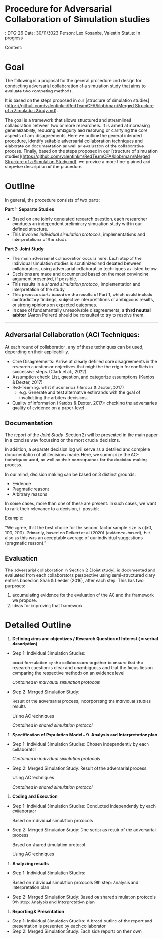# Procedure for Adversarial Collaboration of Simulation studies

: DTG-26
Date: 30/11/2023
Person: Leo Kosanke, Valentin
Status: In progress

Content:

# Goal

The following is a proposal for the general procedure and design for conducting adversarial collaboration of a simulation study that aims to evaluate two competing methods. 

It is based on the steps proposed in our [structure of simulation studies]([https://github.com/valentinkm/RedTeamCFA/blob/main/Merged Structure of a Simulation Study.md](https://github.com/valentinkm/RedTeamCFA/blob/main/Merged%20Structure%20of%20a%20Simulation%20Study.md)).

The goal is a framework that allows structured and streamlined collaboration between two or more researchers. It is aimed at increasing generalizability, reducing ambiguity and resolving or clarifying the core aspects of any disagreements. Here we outline the general intended procedure, identify suitable adversarial collaboration techniques and elaborate on documentation as well as evaluation of the collaborative process. Finally, based on the steps proposed in our [structure of simulation studies]([https://github.com/valentinkm/RedTeamCFA/blob/main/Merged Structure of a Simulation Study.md](https://github.com/valentinkm/RedTeamCFA/blob/main/Merged%20Structure%20of%20a%20Simulation%20Study.md)), we provide a more fine-grained and stepwise description of the procedure.

# Outline

In general, the procedure consists of two parts:

**Part 1: Separate Studies**

- Based on one jointly generated research question, each researcher conducts an independent preliminary simulation study within our defined structure.
- This involves *individual simulation protocols*, implementations and interpretations of the study.

**Part 2: Joint Study**

- The main adversarial collaboration occurs here. Each step of the individual simulation studies is scrutinized and debated between collaborators, using adversarial collaboration techniques as listed below.
- Decisions are made and documented based on the most convincing argument presented, if possible.
- This results in a *shared simulation protocol*, implementation and interpretation of the study.
- This process starts based on the results of Part 1, which could include contradictory findings, subjective interpretations of ambiguous results, or strong opinions on expected outcomes.
- In case of fundamentally unresolvable disagreements, a **third neutral arbiter** (Aaron Peikert) should be consulted to try to resolve them.

---

## Adversarial Collaboration (AC) Techniques:

At each round of collaboration, any of these techniques can be used, depending on their applicability.

- Core Disagreements: Arrive at clearly defined core disagreements in the research question or objectives that might be the origin for conflicts in successive steps. (Clark et al., 2022)
- Assumption check: List, question, and categorize assumptions (Kardos & Dexter, 2017)
- Red-Teaming: what if scenarios (Kardos & Dexter, 2017)
    - e.g. Generate and test alternative estimands with the goal of invalidating the arbiters decisions.
- Quality of information (Kardos & Dexter, 2017): checking the adversaries quality of evidence on a paper-level

## Documentation

The report of the *Joint Study* (Section 2) will be presented in the main paper in a concise way focussing on the most crucial decisions. 

In addition, a separate decision log will serve as a detailed and complete documentation of all decisions made. Here, we summarize the AC-techniques used, as well as their consequence for the decision-making process.

In our mind, decision making can be based on 3 distinct grounds: 

- Evidence
- Pragmatic reasons
- Arbitrary reasons

In some cases, more than one of these are present. In such cases, we want to rank their relevance to a decision, if possible.

Example:

“We agree, that the best choice for the second factor sample size is c(50, 100, 200). Primarily, based on Peikert et al (2020) (evidence-based), but also as this was an acceptable average of our individual suggestions (pragmatic reason).”

## Evaluation

The adversarial collaboration in Section 2 (Joint study), is documented and evaluated from each collaborators perspective using  semi-structured diary entries based on Shah & Leeder (2016), after each step. This has two purposes:

1. accumulating evidence for the evaluation of the AC and the framework we propose.
2. ideas for improving that framework.
    
    

# Detailed Outline

1. **Defining aims and objectives / Research Question of Interest ( = verbal description)**
- Step 1: Individual Simulation Studies:
    
    exact formulation by the collaborators together to ensure that the research question is clear and unambiguous and that the focus lies on comparing the respective methods on an evidence level
    
    *Contained in individual simulation protocols*
    
- Step 2: Merged Simulation Study:
    
    Result of the adversarial process, incorporating the individual studies results
    
    Using AC techniques
    
    *Contained in shared simulation protocol*
    
1. **Specification of Population Model - 9. Analysis and Interpretation plan**
- Step 1: Individual Simulation Studies:
Chosen independently by each collaborator
    
    *Contained in individual simulation protocols*
    
- Step 2: Merged Simulation Study:
Result of the adversarial process
    
    Using AC techniques
    
    *Contained in shared simulation protocol*
    
1. **Coding and Execution**
- Step 1: Individual Simulation Studies:
Conducted independently by each collaborator
    
    Based on individual simulation protocols
    
- Step 2: Merged Simulation Study:
One script as result of the adversarial process
    
    Based on shared simulation protocol
    
    Using AC techniques
    
1. **Analyzing results**
- Step 1: Individual Simulation Studies:
    
    Based on individual simulation protocols 9th step: Analysis and Interpretation plan
    
- Step 2: Merged Simulation Study:
Based on shared simulation protocols 9th step: Analysis and Interpretation plan
    
    
1. **Reporting & Presentation**
- Step 1: Individual Simulation Studies:
A broad outline of the report and presentation is presented by each collaborator
- Step 2: Merged Simulation Study:
Each side reports on their own